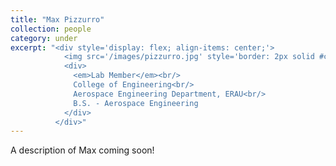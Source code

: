 ```yaml
---
title: "Max Pizzurro"
collection: people
category: under
excerpt: "<div style='display: flex; align-items: center;'>
            <img src='/images/pizzurro.jpg' style='border: 2px solid #ccc; border-radius: 10px; width: 25%; margin-right: 1rem;'>
            <div>
              <em>Lab Member</em><br/>
              College of Engineering<br/>
              Aerospace Engineering Department, ERAU<br/>
              B.S. - Aerospace Engineering
            </div>
          </div>"
---
```


A description of Max coming soon!